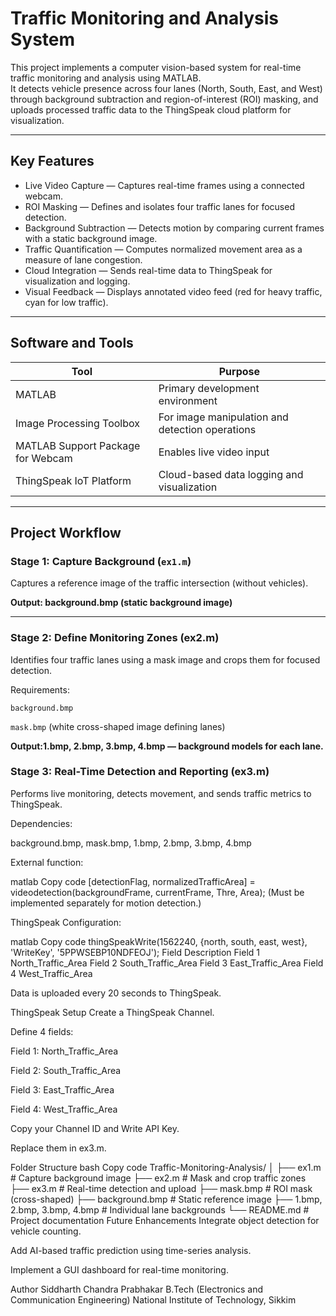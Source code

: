 # Traffic Monitoring and Analysis System

This project implements a computer vision-based system for real-time traffic monitoring and analysis using MATLAB.  
It detects vehicle presence across four lanes (North, South, East, and West) through background subtraction and region-of-interest (ROI) masking, and uploads processed traffic data to the ThingSpeak cloud platform for visualization.

---

## Key Features

- Live Video Capture — Captures real-time frames using a connected webcam.  
- ROI Masking — Defines and isolates four traffic lanes for focused detection.  
- Background Subtraction — Detects motion by comparing current frames with a static background image.  
- Traffic Quantification — Computes normalized movement area as a measure of lane congestion.  
- Cloud Integration — Sends real-time data to ThingSpeak for visualization and logging.  
- Visual Feedback — Displays annotated video feed (red for heavy traffic, cyan for low traffic).

---

## Software and Tools

| Tool | Purpose |
|------|----------|
| MATLAB | Primary development environment |
| Image Processing Toolbox | For image manipulation and detection operations |
| MATLAB Support Package for Webcam | Enables live video input |
| ThingSpeak IoT Platform | Cloud-based data logging and visualization |

---

## Project Workflow

### Stage 1: Capture Background (`ex1.m`)

Captures a reference image of the traffic intersection (without vehicles).

**Output: background.bmp (static background image)**

---

### Stage 2: Define Monitoring Zones (ex2.m)
Identifies four traffic lanes using a mask image and crops them for focused detection.

Requirements:

`background.bmp`

`mask.bmp` (white cross-shaped image defining lanes)

**Output:1.bmp, 2.bmp, 3.bmp, 4.bmp — background models for each lane.** 

### Stage 3: Real-Time Detection and Reporting (ex3.m)
Performs live monitoring, detects movement, and sends traffic metrics to ThingSpeak.

Dependencies:

background.bmp, mask.bmp, 1.bmp, 2.bmp, 3.bmp, 4.bmp

External function:

matlab
Copy code
[detectionFlag, normalizedTrafficArea] = videodetection(backgroundFrame, currentFrame, Thre, Area);
(Must be implemented separately for motion detection.)

ThingSpeak Configuration:

matlab
Copy code
thingSpeakWrite(1562240, {north, south, east, west}, 'WriteKey', '5PPWSEBP10NDFEOJ');
Field	Description
Field 1	North_Traffic_Area
Field 2	South_Traffic_Area
Field 3	East_Traffic_Area
Field 4	West_Traffic_Area

Data is uploaded every 20 seconds to ThingSpeak.

ThingSpeak Setup
Create a ThingSpeak Channel.

Define 4 fields:

Field 1: North_Traffic_Area

Field 2: South_Traffic_Area

Field 3: East_Traffic_Area

Field 4: West_Traffic_Area

Copy your Channel ID and Write API Key.

Replace them in ex3.m.

Folder Structure
bash
Copy code
Traffic-Monitoring-Analysis/
│
├── ex1.m                 # Capture background image
├── ex2.m                 # Mask and crop traffic zones
├── ex3.m                 # Real-time detection and upload
├── mask.bmp              # ROI mask (cross-shaped)
├── background.bmp        # Static reference image
├── 1.bmp, 2.bmp, 3.bmp, 4.bmp  # Individual lane backgrounds
└── README.md             # Project documentation
Future Enhancements
Integrate object detection for vehicle counting.

Add AI-based traffic prediction using time-series analysis.

Implement a GUI dashboard for real-time monitoring.

Author
Siddharth Chandra Prabhakar
B.Tech (Electronics and Communication Engineering)
National Institute of Technology, Sikkim
